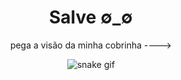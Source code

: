 <h1 align="center"> Salve ∅_∅ </h1>

<div align="center">
 
  <p>pega a visão da minha cobrinha ----> </p> 
  
![snake gif](https://github.com/fanilinho22/fanilinho22/blob/output/github-contribution-grid-snake.svg)
</div>
